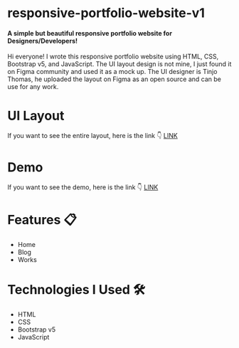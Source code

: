 # responsive-portfolio-website-v1

#### A simple but beautiful responsive portfolio website for Designers/Developers!

Hi everyone! I wrote this responsive portfolio website using HTML, CSS, Bootstrap v5, and JavaScript. The UI layout design is not mine, I just found it on Figma community and used it as a mock up. The UI designer is Tinjo Thomas, he uploaded the layout on Figma as an open source and can be use for any work.

# UI Layout
If you want to see the entire layout, here is the link 👇
<a href="https://www.figma.com/community/file/882879599442878081">LINK</a>

# Demo
If you want to see the demo, here is the link 👇
<a href="https://jettedmys.github.io/responsive-portfolio-website-v1">LINK</a>

# Features 📋

- Home
- Blog
- Works

# Technologies I Used 🛠️

- HTML
- CSS
- Bootstrap v5
- JavaScript
